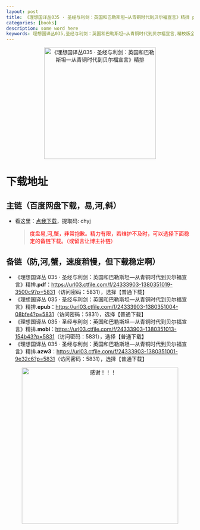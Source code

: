 ```yaml
---
layout: post
title: 《理想国译丛035 · 圣经与利剑：英国和巴勒斯坦—从青铜时代到贝尔福宣言》精排 pdf epub mobi azw3 电子书网盘下载
categories: [books]
description: some word here
keywords: 理想国译丛035,圣经与利剑：英国和巴勒斯坦—从青铜时代到贝尔福宣言,精校版全本,电子书,网盘下载
---
```


<div align="center"><img src="https://qweree.cn/wp-content/uploads/2024/10/li-xiang-guo-035.jpg" alt="《理想国译丛035 · 圣经与利剑：英国和巴勒斯坦—从青铜时代到贝尔福宣言》精排" width="300px" height="auto"></div>

# 下载地址

## 主链（百度网盘下载，易,河,斜）

- 看这里：[点我下载](https://pan.baidu.com/s/1iMXUbSbtZQZjDcqDmnWUyw?pwd=chyj)，提取码: chyj

  > <p style="color:red" >度盘易,河,蟹，非常抱歉。精力有限，若维护不及时，可以选择下面稳定的备链下载。（或留言让博主补链）</p>

## 备链（防,河,蟹，速度稍慢，但下载稳定啊）

- 《理想国译丛 035 · 圣经与利剑：英国和巴勒斯坦—从青铜时代到贝尔福宣言》精排.**pdf**：<https://url03.ctfile.com/f/24333903-1380351019-3500c9?p=5831>（访问密码：5831），选择【普通下载】
- 《理想国译丛 035 · 圣经与利剑：英国和巴勒斯坦—从青铜时代到贝尔福宣言》精排.**epub**：<https://url03.ctfile.com/f/24333903-1380351004-08bfe4?p=5831>（访问密码：5831），选择【普通下载】
- 《理想国译丛 035 · 圣经与利剑：英国和巴勒斯坦—从青铜时代到贝尔福宣言》精排.**mobi**：<https://url03.ctfile.com/f/24333903-1380351013-154b43?p=5831>（访问密码：5831），选择【普通下载】
- 《理想国译丛 035 · 圣经与利剑：英国和巴勒斯坦—从青铜时代到贝尔福宣言》精排.**azw3**：<https://url03.ctfile.com/f/24333903-1380351001-9e32c6?p=5831>（访问密码：5831），选择【普通下载】

<div align="center"><img src="https://pic.imgdb.cn/item/661246bf68eb935713c7f81c.gif" alt="感谢！！！" width="420px" height="auto"/></div>
